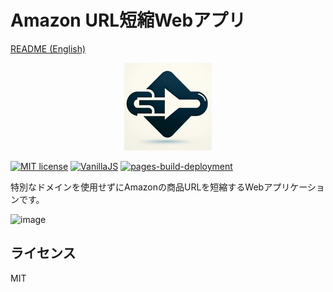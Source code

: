 # Amazon URL短縮Webアプリ

[README (English)](README.md)

<div style="text-align:center">
    <img src="./img/favicon.png">
</div>

[![MIT license](https://img.shields.io/badge/license-MIT-blue.svg?style=flat)](LICENSE.md)
[![VanillaJS](https://img.shields.io/badge/Framework-VanillaJS-blue.svg)](https://nodejs.org/ja/)
[![pages-build-deployment](https://github.com/hidao80/amazon-url-shortener/actions/workflows/pages/pages-build-deployment/badge.svg)](https://github.com/hidao80/amazon-url-shortener/actions/workflows/pages/pages-build-deployment)

特別なドメインを使用せずにAmazonの商品URLを短縮するWebアプリケーションです。

![image](https://github.com/hidao80/amazon-url-shortener/assets/8155294/009d9799-45b7-4d5c-9cfd-0a8cc99c636c)

## ライセンス

MIT
